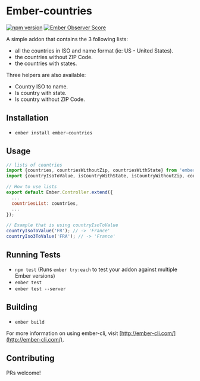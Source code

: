 # Ember-countries
[![npm version](https://badge.fury.io/js/ember-countries.svg)](https://badge.fury.io/js/ember-countries)
[![Ember Observer Score](http://emberobserver.com/badges/ember-countries.svg)](http://emberobserver.com/addons/ember-countries)

A simple addon that contains the 3 following lists:
 - all the countries in ISO and name format (ie: US - United States).
 - the countries without ZIP Code.
 - the countries with states.

Three helpers are also available:
 - Country ISO to name.
 - Is country with state.
 - Is country without ZIP Code.


## Installation

* `ember install ember-countries`


## Usage

```js
// lists of countries
import {countries, countriesWithoutZip, countriesWithState} from 'ember-countries';
import {countryIsoToValue, isCountryWithState, isCountryWithoutZip, countryIso3ToValue} from 'ember-countries';

// How to use lists
export default Ember.Controller.extend({
  ...
  countriesList: countries,
  ...
});

// Example that is using countryIsoToValue
countryIsoToValue('FR'); // -> 'France'
countryIso3ToValue('FRA'); // -> 'France'
```


## Running Tests

* `npm test` (Runs `ember try:each` to test your addon against multiple Ember versions)
* `ember test`
* `ember test --server`


## Building

* `ember build`

For more information on using ember-cli, visit [http://ember-cli.com/](http://ember-cli.com/).

## Contributing

PRs welcome!
